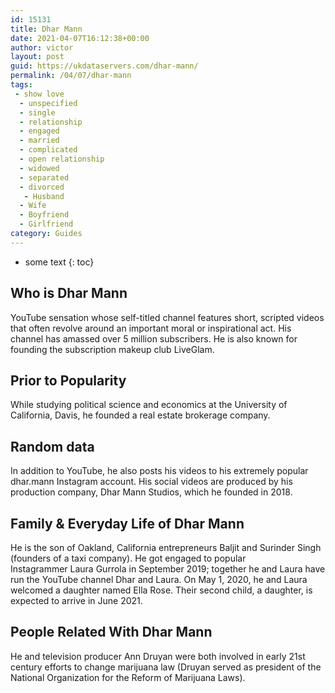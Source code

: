 ```yaml
---
id: 15131
title: Dhar Mann
date: 2021-04-07T16:12:38+00:00
author: victor
layout: post
guid: https://ukdataservers.com/dhar-mann/
permalink: /04/07/dhar-mann
tags:
 - show love
  - unspecified
  - single
  - relationship
  - engaged
  - married
  - complicated
  - open relationship
  - widowed
  - separated
  - divorced
   - Husband
  - Wife
  - Boyfriend
  - Girlfriend
category: Guides
---
```


* some text
{: toc}


## Who is Dhar Mann



YouTube sensation whose self-titled channel features short, scripted videos that often revolve around an important moral or inspirational act. His channel has amassed over 5 million subscribers. He is also known for founding the subscription makeup club LiveGlam. 

                
                
                
## Prior to Popularity



While studying political science and economics at the University of California, Davis, he founded a real estate brokerage company.

                
                
                
## Random data



In addition to YouTube, he also posts his videos to his extremely popular dhar.mann Instagram account. His social videos are produced by his production company, Dhar Mann Studios, which he founded in 2018.

                
                
                
## Family & Everyday Life of Dhar Mann



He is the son of Oakland, California entrepreneurs Baljit and Surinder Singh (founders of a taxi company). He got engaged to popular Instagrammer Laura Gurrola in September 2019; together he and Laura have run the YouTube channel Dhar and Laura. On May 1, 2020, he and Laura welcomed a daughter named Ella Rose. Their second child, a daughter, is expected to arrive in June 2021. 

                
                
                
## People Related With Dhar Mann



He and television producer Ann Druyan were both involved in early 21st century efforts to change marijuana law (Druyan served as president of the National Organization for the Reform of Marijuana Laws).

                
              
            
          
          
          